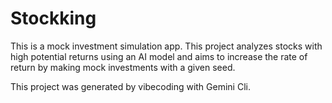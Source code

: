 # Stockking

This is a mock investment simulation app. This project analyzes stocks with high potential returns using an AI model and aims to increase the rate of return by making mock investments with a given seed.

This project was generated by vibecoding with Gemini Cli.
